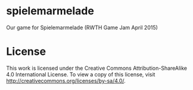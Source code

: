 # spielemarmelade
Our game for Spielemarmelade (RWTH Game Jam April 2015)

# License
This work is licensed under the Creative Commons Attribution-ShareAlike 4.0 International License. To view a copy of this license, visit http://creativecommons.org/licenses/by-sa/4.0/.
